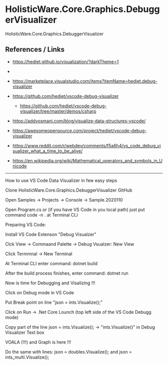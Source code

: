 # HolisticWare.Core.Graphics.DebuggerVisualizer

HolisticWare.Core.Graphics.DebuggerVisualizer

## References / Links

*   https://hediet.github.io/visualization/?darkTheme=1
*   
*   https://marketplace.visualstudio.com/items?itemName=hediet.debug-visualizer

*   https://github.com/hediet/vscode-debug-visualizer

    *   https://github.com/hediet/vscode-debug-visualizer/tree/master/demos/csharp

*   https://addyosmani.com/blog/visualize-data-structures-vscode/

*   https://awesomeopensource.com/project/hediet/vscode-debug-visualizer

*   https://www.reddit.com/r/webdev/comments/f5a6h4/vs_code_debug_visualizer_what_a_time_to_be_alive/

*   https://en.wikipedia.org/wiki/Mathematical_operators_and_symbols_in_Unicode

------------------------------------------------------------------------------------------------------

How to use VS Code Data Visualizer in few easy steps

Clone HolisticWare.Core.Graphics.DebuggerVisualizer GitHub 

Open Samples -> Projects -> Console -> Sample.2020110

Open Program.cs or (if you have VS Code in you local path) just put command code -n . at Terminal CLI

Preparing VS Code:

Install VS Code Extenson "Debug Visualzer"

Clck View -> Commaand Palette -> Debug Vsualzer: New View

Click Termmnal -> New Terminal

At Terminal CLI enter command: dotnet build

After the build process finishes, enter command: dotnet run

Now is time for Debugging and Visalizing !!!

Click on Debug mode in VS Code

Put Break point on line "json = ints.Visualize();"

Click on Run -> .Net Core Lounch (top left side of the VS Code Debugg mode)

Copy part of the line json = ints.Visualize(); -> "ints.Visualize()" in Debug Visualizer Text box

VOALA (!!!) and Graph is here !!!

Do the same with lines: json = doubles.Visualize(); and json = ints_multi.Visualize();
